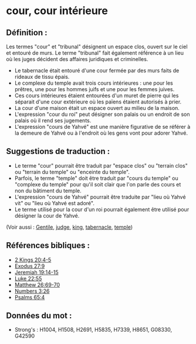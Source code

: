 # cour, cour intérieure

## Définition :

Les termes "cour" et "tribunal" désignent un espace clos, ouvert sur le ciel et entouré de murs. Le terme "tribunal" fait également référence à un lieu où les juges décident des affaires juridiques et criminelles.

* Le tabernacle était entouré d'une cour fermée par des murs faits de rideaux de tissu épais.
* Le complexe du temple avait trois cours intérieures : une pour les prêtres, une pour les hommes juifs et une pour les femmes juives.
* Ces cours intérieures étaient entourées d'un muret de pierre qui les séparait d'une cour extérieure où les païens étaient autorisés à prier.
* La cour d'une maison était un espace ouvert au milieu de la maison.
* L'expression "cour du roi" peut désigner son palais ou un endroit de son palais où il rend ses jugements.
* L'expression "cours de Yahvé" est une manière figurative de se référer à la demeure de Yahvé ou à l'endroit où les gens vont pour adorer Yahvé.

## Suggestions de traduction :

* Le terme "cour" pourrait être traduit par "espace clos" ou "terrain clos" ou "terrain du temple" ou "enceinte du temple".
* Parfois, le terme "temple" doit être traduit par "cours du temple" ou "complexe du temple" pour qu'il soit clair que l'on parle des cours et non du bâtiment du temple.
* L'expression "cours de Yahvé" pourrait être traduite par "lieu où Yahvé vit" ou "lieu où Yahvé est adoré".
* Le terme utilisé pour la cour d'un roi pourrait également être utilisé pour désigner la cour de Yahvé.

(Voir aussi : [Gentile](../kt/gentile.md), [judge](../other/judgeposition.md), [king](../other/king.md), [tabernacle](../kt/tabernacle.md), [temple](../kt/temple.md))

## Références bibliques :

* [2 Kings 20:4-5](rc://en/tn/help/2ki/20/04)
* [Exodus 27:9](rc://en/tn/help/exo/27/09)
* [Jeremiah 19:14-15](rc://en/tn/help/jer/19/14)
* [Luke 22:55](rc://en/tn/help/luk/22/55)
* [Matthew 26:69-70](rc://en/tn/help/mat/26/69)
* [Numbers 3:26](rc://en/tn/help/num/03/26)
* [Psalms 65:4](rc://en/tn/help/psa/065/4)

## Données du mot :

* Strong's : H1004, H1508, H2691, H5835, H7339, H8651, G08330, G42590
